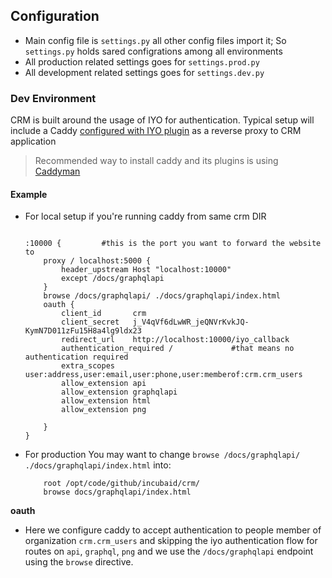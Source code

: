 ## Configuration

- Main config file is ```settings.py``` all other config files import it; So ```settings.py``` holds sared configrations among all environments
- All production related settings goes for ```settings.prod.py```
- All development related settings goes for ```settings.dev.py```

### Dev Environment
CRM is built around the usage of IYO for authentication. Typical setup will include a Caddy [configured with IYO plugin](https://github.com/itsyouonline/caddy-integration) as a reverse proxy to CRM application  

> Recommended way to install caddy and its plugins is using [Caddyman](https://github.com/Incubaid/caddyman)
#### Example

- For local setup if you're running caddy from same crm DIR
    ```

    :10000 {         #this is the port you want to forward the website to
        proxy / localhost:5000 {
            header_upstream Host "localhost:10000"
            except /docs/graphqlapi
        }
        browse /docs/graphqlapi/ ./docs/graphqlapi/index.html
        oauth {
            client_id       crm
            client_secret   j_V4qVf6dLwWR_jeQNVrKvkJQ-KymN7D011zFu15H8a4lg9ldx23
            redirect_url    http://localhost:10000/iyo_callback
            authentication_required /             #that means no authentication required
            extra_scopes	user:address,user:email,user:phone,user:memberof:crm.crm_users
            allow_extension api
            allow_extension graphqlapi
            allow_extension html
            allow_extension png

        }
    }
    ```

- For production
    You may want to change ```browse /docs/graphqlapi/ ./docs/graphqlapi/index.html``` into:
    ```
        root /opt/code/github/incubaid/crm/
        browse docs/graphqlapi/index.html
    ```

**oauth**

- Here we configure caddy to accept authentication to people member of organization `crm.crm_users` and skipping the iyo authentication flow for routes on `api`, `graphql`, `png` and we use the `/docs/graphqlapi` endpoint using the `browse` directive.
